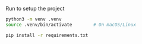 Run to setup the project

```bash
python3 -m venv .venv
source .venv/bin/activate        # On macOS/Linux

pip install -r requirements.txt
```